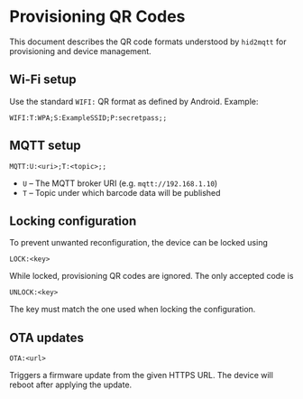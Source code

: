 # Provisioning QR Codes

This document describes the QR code formats understood by `hid2mqtt` for provisioning and device management.

## Wi-Fi setup

Use the standard `WIFI:` QR format as defined by Android. Example:

```
WIFI:T:WPA;S:ExampleSSID;P:secretpass;;
```

## MQTT setup

```
MQTT:U:<uri>;T:<topic>;;
```

- `U` – The MQTT broker URI (e.g. `mqtt://192.168.1.10`)
- `T` – Topic under which barcode data will be published

## Locking configuration

To prevent unwanted reconfiguration, the device can be locked using

```
LOCK:<key>
```

While locked, provisioning QR codes are ignored. The only accepted code is

```
UNLOCK:<key>
```

The key must match the one used when locking the configuration.

## OTA updates

```
OTA:<url>
```

Triggers a firmware update from the given HTTPS URL. The device will reboot
after applying the update.
